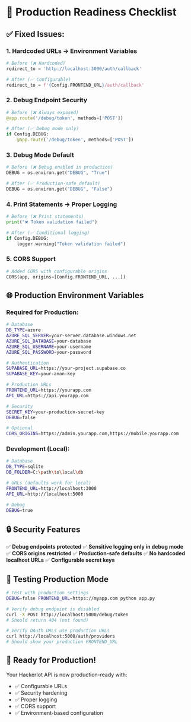 # 🚀 Production Readiness Checklist

## ✅ **Fixed Issues:**

### **1. Hardcoded URLs → Environment Variables**
```python
# Before (❌ Hardcoded)
redirect_to = 'http://localhost:3000/auth/callback'

# After (✅ Configurable)
redirect_to = f'{Config.FRONTEND_URL}/auth/callback'
```

### **2. Debug Endpoint Security**
```python
# Before (❌ Always exposed)  
@app.route('/debug/token', methods=['POST'])

# After (✅ Debug mode only)
if Config.DEBUG:
    @app.route('/debug/token', methods=['POST'])
```

### **3. Debug Mode Default**
```python
# Before (❌ Debug enabled in production)
DEBUG = os.environ.get("DEBUG", "True")  

# After (✅ Production-safe default)
DEBUG = os.environ.get("DEBUG", "False")
```

### **4. Print Statements → Proper Logging**
```python
# Before (❌ Print statements)
print("❌ Token validation failed")

# After (✅ Conditional logging)
if Config.DEBUG:
    logger.warning("Token validation failed")
```

### **5. CORS Support**
```python
# Added CORS with configurable origins
CORS(app, origins=[Config.FRONTEND_URL, ...])
```

## 🌐 **Production Environment Variables**

### **Required for Production:**
```bash
# Database
DB_TYPE=azure
AZURE_SQL_SERVER=your-server.database.windows.net
AZURE_SQL_DATABASE=your-database
AZURE_SQL_USERNAME=your-username
AZURE_SQL_PASSWORD=your-password

# Authentication
SUPABASE_URL=https://your-project.supabase.co
SUPABASE_KEY=your-anon-key

# Production URLs
FRONTEND_URL=https://yourapp.com
API_URL=https://api.yourapp.com

# Security
SECRET_KEY=your-production-secret-key
DEBUG=false

# Optional
CORS_ORIGINS=https://admin.yourapp.com,https://mobile.yourapp.com
```

### **Development (Local):**
```bash
# Database  
DB_TYPE=sqlite
DB_FOLDER=C:\path\to\local\db

# URLs (defaults work for local)
FRONTEND_URL=http://localhost:3000
API_URL=http://localhost:5000

# Debug
DEBUG=true
```

## 🔒 **Security Features**

✅ **Debug endpoints protected**
✅ **Sensitive logging only in debug mode**  
✅ **CORS origins restricted**
✅ **Production-safe defaults**
✅ **No hardcoded localhost URLs**
✅ **Configurable secret keys**

## 🧪 **Testing Production Mode**

```bash
# Test with production settings
DEBUG=false FRONTEND_URL=https://myapp.com python app.py

# Verify debug endpoint is disabled
curl -X POST http://localhost:5000/debug/token
# Should return 404 (not found)

# Verify OAuth URLs use production URLs
curl http://localhost:5000/auth/providers
# Should show your production FRONTEND_URL
```

## 🚀 **Ready for Production!**

Your HackerIot API is now production-ready with:
- ✅ Configurable URLs
- ✅ Security hardening  
- ✅ Proper logging
- ✅ CORS support
- ✅ Environment-based configuration
